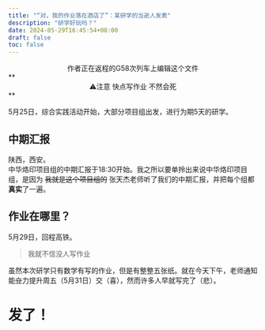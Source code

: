 ```yaml
---
title: "“对，我的作业落在酒店了”：某研学的当逝人发表"
description: "研学好玩吗？"
date: 2024-05-29T16:45:54+08:00
draft: false
toc: false
---
```


<center>作者正在返程的G58次列车上编辑这个文件</center>
**<center>⚠️注意 快点写作业 不然会死</center>**

5月25日，综合实践活动开始，大部分项目组出发，进行为期5天的研学。  
## 中期汇报
陕西，西安。  
中华烙印项目组的中期汇报于18:30开始。我之所以要单拎出来说中华烙印项目组，是因为 ~~我就是这个项目组的~~ 张天杰老师听了我们的中期汇报，并把每个组都**真实**了一遍。  

## 作业在哪里？
5月29日，回程高铁。  
> 我就不信没人写作业

虽然本次研学只有数学有写的作业，但是有整整五张纸。就在今天下午，老师通知能~~立~~力提升周五（5月31日）交（喜），然而许多人早就写完了（悲）。

# 发了！